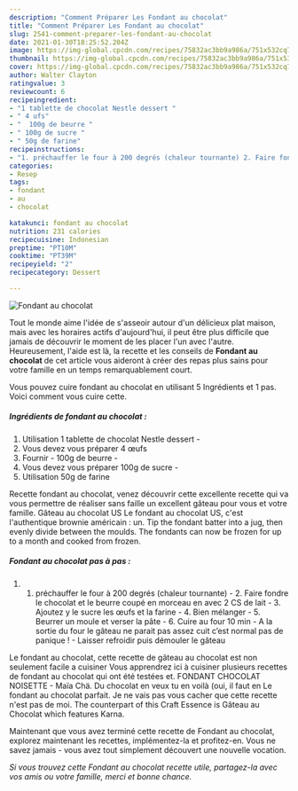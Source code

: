 ```yaml
---
description: "Comment Préparer Les Fondant au chocolat"
title: "Comment Préparer Les Fondant au chocolat"
slug: 2541-comment-preparer-les-fondant-au-chocolat
date: 2021-01-30T18:25:52.204Z
image: https://img-global.cpcdn.com/recipes/75832ac3bb9a986a/751x532cq70/fondant-au-chocolat-photo-principale-de-la-recette.jpg
thumbnail: https://img-global.cpcdn.com/recipes/75832ac3bb9a986a/751x532cq70/fondant-au-chocolat-photo-principale-de-la-recette.jpg
cover: https://img-global.cpcdn.com/recipes/75832ac3bb9a986a/751x532cq70/fondant-au-chocolat-photo-principale-de-la-recette.jpg
author: Walter Clayton
ratingvalue: 3
reviewcount: 6
recipeingredient:
- "1 tablette de chocolat Nestle dessert "
- " 4 ufs"
- "  100g de beurre "
- " 100g de sucre "
- " 50g de farine"
recipeinstructions:
- "1. préchauffer le four à 200 degrés (chaleur tournante) 2. Faire fondre le chocolat et le beurre coupé en morceau en avec 2 CS de lait  3. Ajoutez y le sucre les œufs et la farine  4. Bien mélanger  5. Beurrer un moule et verser la pâte  6. Cuire au four 10 min A la sortie du four le gâteau ne parait pas assez cuit c’est normal pas de panique !  Laisser refroidir puis démouler le gâteau"
categories:
- Resep
tags:
- fondant
- au
- chocolat

katakunci: fondant au chocolat 
nutrition: 231 calories
recipecuisine: Indonesian
preptime: "PT10M"
cooktime: "PT39M"
recipeyield: "2"
recipecategory: Dessert

---
```



![Fondant au chocolat](https://img-global.cpcdn.com/recipes/75832ac3bb9a986a/751x532cq70/fondant-au-chocolat-photo-principale-de-la-recette.jpg)

Tout le monde aime l'idée de s'asseoir autour d'un délicieux plat maison, mais avec les horaires actifs d'aujourd'hui, il peut être plus difficile que jamais de découvrir le moment de les placer l'un avec l'autre. Heureusement, l'aide est là, la recette et les conseils de <strong> Fondant au chocolat </strong> de cet article vous aideront à créer des repas plus sains pour votre famille en un temps remarquablement court.

<!--inarticleads1-->

Vous pouvez cuire fondant au chocolat en utilisant 5 Ingrédients et 1 pas. Voici comment vous cuire cette.

##### Ingrédients de fondant au chocolat :

1. Utilisation 1 tablette de chocolat Nestle dessert -
1. Vous devez vous préparer  4 œufs
1. Fournir  - 100g de beurre -
1. Vous devez vous préparer  100g de sucre -
1. Utilisation  50g de farine


Recette fondant au chocolat, venez découvrir cette excellente recette qui va vous permettre de réaliser sans faille un excellent gâteau pour vous et votre famille. Gâteau au chocolat US Le fondant au chocolat US, c&#39;est l&#39;authentique brownie américain : un. Tip the fondant batter into a jug, then evenly divide between the moulds. The fondants can now be frozen for up to a month and cooked from frozen. 

<!--inarticleads2-->

##### Fondant au chocolat pas à pas :

1. 1. préchauffer le four à 200 degrés (chaleur tournante) - 2. Faire fondre le chocolat et le beurre coupé en morceau en avec 2 CS de lait  - 3. Ajoutez y le sucre les œufs et la farine  - 4. Bien mélanger  - 5. Beurrer un moule et verser la pâte  - 6. Cuire au four 10 min - A la sortie du four le gâteau ne parait pas assez cuit c’est normal pas de panique !  - Laisser refroidir puis démouler le gâteau


Le fondant au chocolat, cette recette de gâteau au chocolat est non seulement facile a cuisiner Vous apprendrez ici à cuisiner plusieurs recettes de fondant au chocolat qui ont été testées et. FONDANT CHOCOLAT NOISETTE - Maïa Chä. Du chocolat en veux tu en voilà (oui, il faut en Le fondant au chocolat parfait. Je ne vais pas vous cacher que cette recette n&#39;est pas de moi. The counterpart of this Craft Essence is Gâteau au Chocolat which features Karna. 

<!--inarticleads1-->

<p>
Maintenant que vous avez terminé cette recette de Fondant au chocolat, explorez maintenant les recettes, implémentez-la et profitez-en. Vous ne savez jamais - vous avez tout simplement découvert une nouvelle vocation.
</p>

<p>
<i>Si vous trouvez cette Fondant au chocolat recette utile, partagez-la avec vos amis ou votre famille, merci et bonne chance.</i>
</p>
